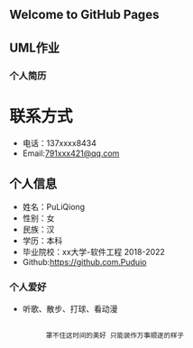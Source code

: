 ## Welcome to GitHub Pages
## UML作业


###    个人简历


#      联系方式
  *   电话：137xxxx8434
  *   Email:791xxx421@qq.com


##     个人信息
  *   姓名：PuLiQiong    
  *   性别：女    
  *   民族：汉
  *   学历：本科
  *   毕业院校：xx大学-软件工程 2018-2022
  *   Github:https://github.com.Puduio


###     个人爱好
   *   听歌、散步、打球、看动漫


```

         罩不住这时间的美好 只能装作万事顺遂的样子


